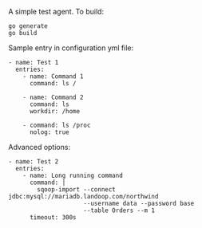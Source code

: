 A simple test agent. To build:

    go generate
    go build

Sample entry in configuration yml file:

```
- name: Test 1
  entries:
    - name: Command 1
      command: ls /

    - name: Command 2
      command: ls
      workdir: /home

    - command: ls /proc
      nolog: true
```

Advanced options:

```
- name: Test 2
  entries:
    - name: Long running command
      command: |
        sqoop-import --connect jdbc:mysql://mariadb.landoop.com/northwind
                     --username data --password base
                     --table Orders --m 1
      timeout: 300s
```
